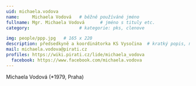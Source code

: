 ```yaml
---
uid: michaela.vodova
name:     Michaela Vodová  	# běžně používáné jméno
fullname: Mgr. Michaela Vodová  	# jméno s tituly etc.
category:                   # kategorie: pks, clenove

img: people/ppp.jpg   # 165 x 220
description: předsedkyně a koordinátorka KS Vysočina  # kratký popis, max 160 znaků
mail: michaela.vodova@pirati.cz
profiles: https://wiki.pirati.cz/lide/michaela_vodova
  facebook: https://www.facebook.com/michaela.vodova
---
```


Michaela Vodová (*1979, Praha)
